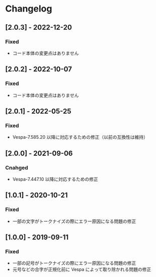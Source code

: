 # Changelog

## [2.0.3] - 2022-12-20
### Fixed
- コード本体の変更点はありません

## [2.0.2] - 2022-10-07
### Fixed
- コード本体の変更点はありません

## [2.0.1] - 2022-05-25
### Fixed
- Vespa-7.585.20 以降に対応するための修正（以前の互換性は維持）

## [2.0.0] - 2021-09-06
### Cnahged
- Vespa-7.447.10 以降に対応するための修正

## [1.0.1] - 2020-10-21
### Fixed
- 一部の文字がトークナイズの際にエラー原因になる問題の修正

## [1.0.0] - 2019-09-11
### Fixed
- 一部の記号がトークナイズの際にエラー原因になる問題の修正
- 元号などの合字が正規化前に Vespa によって取り除かれる問題の修正
